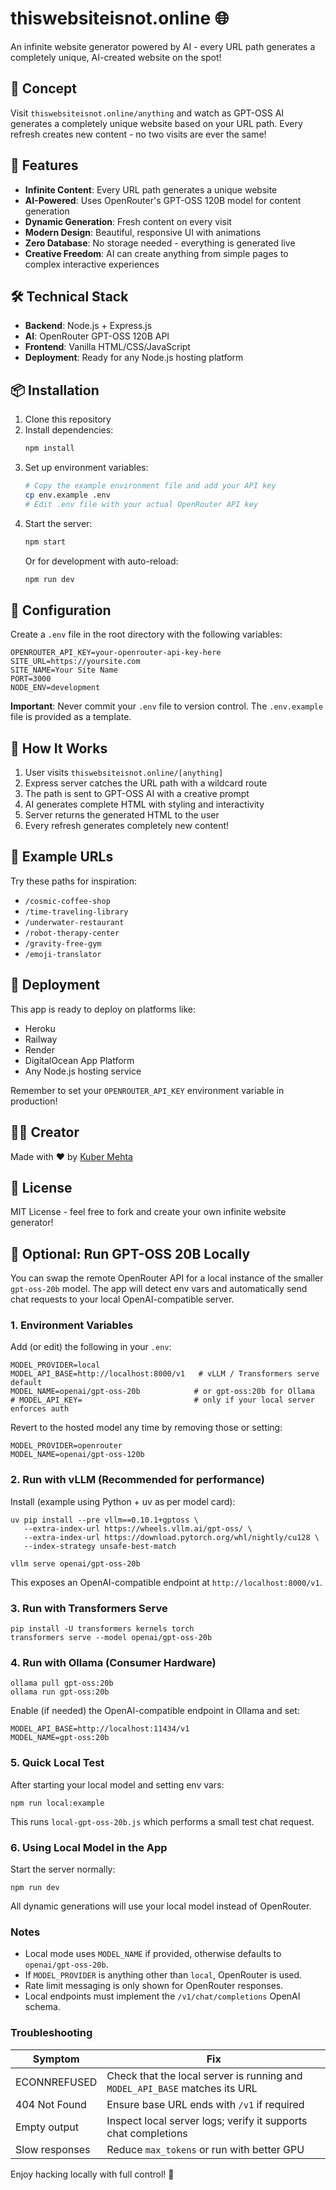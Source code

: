 # thiswebsiteisnot.online 🌐

An infinite website generator powered by AI - every URL path generates a completely unique, AI-created website on the spot!

## 🎯 Concept

Visit `thiswebsiteisnot.online/anything` and watch as GPT-OSS AI generates a completely unique website based on your URL path. Every refresh creates new content - no two visits are ever the same!

## 🚀 Features

- **Infinite Content**: Every URL path generates a unique website
- **AI-Powered**: Uses OpenRouter's GPT-OSS 120B model for content generation
- **Dynamic Generation**: Fresh content on every visit
- **Modern Design**: Beautiful, responsive UI with animations
- **Zero Database**: No storage needed - everything is generated live
- **Creative Freedom**: AI can create anything from simple pages to complex interactive experiences

## 🛠️ Technical Stack

- **Backend**: Node.js + Express.js
- **AI**: OpenRouter GPT-OSS 120B API
- **Frontend**: Vanilla HTML/CSS/JavaScript
- **Deployment**: Ready for any Node.js hosting platform

## 📦 Installation

1. Clone this repository
2. Install dependencies:
   ```bash
   npm install
   ```
3. Set up environment variables:
   ```bash
   # Copy the example environment file and add your API key
   cp env.example .env
   # Edit .env file with your actual OpenRouter API key
   ```
4. Start the server:
   ```bash
   npm start
   ```
   Or for development with auto-reload:
   ```bash
   npm run dev
   ```

## 🔧 Configuration

Create a `.env` file in the root directory with the following variables:

```env
OPENROUTER_API_KEY=your-openrouter-api-key-here
SITE_URL=https://yoursite.com
SITE_NAME=Your Site Name
PORT=3000
NODE_ENV=development
```

**Important**: Never commit your `.env` file to version control. The `.env.example` file is provided as a template.

## 🌟 How It Works

1. User visits `thiswebsiteisnot.online/[anything]`
2. Express server catches the URL path with a wildcard route
3. The path is sent to GPT-OSS AI with a creative prompt
4. AI generates complete HTML with styling and interactivity
5. Server returns the generated HTML to the user
6. Every refresh generates completely new content!

## 🎨 Example URLs

Try these paths for inspiration:
- `/cosmic-coffee-shop`
- `/time-traveling-library`
- `/underwater-restaurant`
- `/robot-therapy-center`
- `/gravity-free-gym`
- `/emoji-translator`

## 🚀 Deployment

This app is ready to deploy on platforms like:
- Heroku
- Railway
- Render
- DigitalOcean App Platform
- Any Node.js hosting service

Remember to set your `OPENROUTER_API_KEY` environment variable in production!

## 👨‍💻 Creator

Made with ❤️ by [Kuber Mehta](https://kuber.studio)

## 📄 License

MIT License - feel free to fork and create your own infinite website generator!

## 🧪 Optional: Run GPT-OSS 20B Locally

You can swap the remote OpenRouter API for a local instance of the smaller `gpt-oss-20b` model. The app will detect env vars and automatically send chat requests to your local OpenAI-compatible server.

### 1. Environment Variables

Add (or edit) the following in your `.env`:

```
MODEL_PROVIDER=local
MODEL_API_BASE=http://localhost:8000/v1   # vLLM / Transformers serve default
MODEL_NAME=openai/gpt-oss-20b            # or gpt-oss:20b for Ollama
# MODEL_API_KEY=                         # only if your local server enforces auth
```

Revert to the hosted model any time by removing those or setting:

```
MODEL_PROVIDER=openrouter
MODEL_NAME=openai/gpt-oss-120b
```

### 2. Run with vLLM (Recommended for performance)

Install (example using Python + uv as per model card):

```
uv pip install --pre vllm==0.10.1+gptoss \
   --extra-index-url https://wheels.vllm.ai/gpt-oss/ \
   --extra-index-url https://download.pytorch.org/whl/nightly/cu128 \
   --index-strategy unsafe-best-match

vllm serve openai/gpt-oss-20b
```

This exposes an OpenAI-compatible endpoint at `http://localhost:8000/v1`.

### 3. Run with Transformers Serve

```
pip install -U transformers kernels torch
transformers serve --model openai/gpt-oss-20b
```

### 4. Run with Ollama (Consumer Hardware)

```
ollama pull gpt-oss:20b
ollama run gpt-oss:20b
```

Enable (if needed) the OpenAI-compatible endpoint in Ollama and set:
```
MODEL_API_BASE=http://localhost:11434/v1
MODEL_NAME=gpt-oss:20b
```

### 5. Quick Local Test

After starting your local model and setting env vars:

```
npm run local:example
```

This runs `local-gpt-oss-20b.js` which performs a small test chat request.

### 6. Using Local Model in the App

Start the server normally:
```
npm run dev
```
All dynamic generations will use your local model instead of OpenRouter.

### Notes
- Local mode uses `MODEL_NAME` if provided, otherwise defaults to `openai/gpt-oss-20b`.
- If `MODEL_PROVIDER` is anything other than `local`, OpenRouter is used.
- Rate limit messaging is only shown for OpenRouter responses.
- Local endpoints must implement the `/v1/chat/completions` OpenAI schema.

### Troubleshooting
| Symptom | Fix |
| ------- | --- |
| ECONNREFUSED | Check that the local server is running and `MODEL_API_BASE` matches its URL |
| 404 Not Found | Ensure base URL ends with `/v1` if required |
| Empty output | Inspect local server logs; verify it supports chat completions |
| Slow responses | Reduce `max_tokens` or run with better GPU |

Enjoy hacking locally with full control! 🚀
